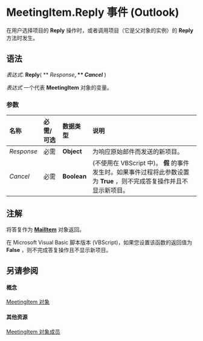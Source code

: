 
# MeetingItem.Reply 事件 (Outlook)

在用户选择项目的  **Reply** 操作时，或者调用项目（它是父对象的实例）的 **Reply** 方法时发生。


## 语法

 _表达式_. **Reply**( ** _Response_**, ** _Cancel_** )

 _表达式_ 一个代表 **MeetingItem** 对象的变量。


### 参数



|**名称**|**必需/可选**|**数据类型**|**说明**|
|:-----|:-----|:-----|:-----|
| _Response_|必需|**Object**|为响应原始邮件而发送的新项目。|
| _Cancel_|必需|**Boolean**|(不使用在 VBScript 中)。 **假** 的事件发生时。如果事件过程将此参数设置为 **True** ，则不完成答复操作并且不显示新项目。|

## 注解

将答复作为  **[MailItem](14197346-05d2-0250-fa4c-4a6b07daf25f.md)** 对象返回。

在 Microsoft Visual Basic 脚本版本 (VBScript)，如果您设置该函数的返回值为 **False** ，则不完成答复操作且不显示新项目。


## 另请参阅


#### 概念


[MeetingItem 对象](b75730f5-b395-3d66-5acd-b64fd8fcd78f.md)
#### 其他资源


[MeetingItem 对象成员](9ae6a19d-d326-4c37-90d8-5ed9933672a0.md)